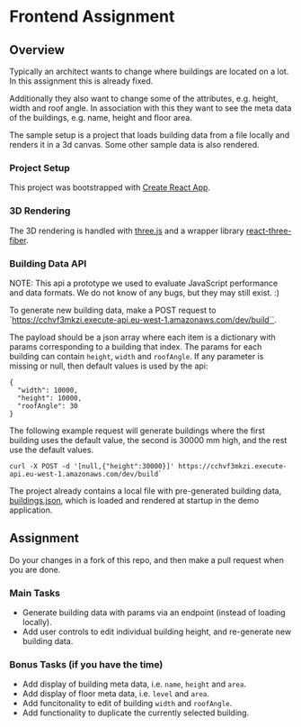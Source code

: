 # Frontend Assignment

## Overview

Typically an architect wants to change where buildings are located on a lot. In this assignment this is already fixed.

Additionally they also want to change some of the attributes, e.g. height, width and roof angle. In association with this they want to see the meta data of the buildings, e.g. name, height and floor area.

The sample setup is a project that loads building data from a file locally and renders it in a 3d canvas. Some other sample data is also rendered.

### Project Setup

This project was bootstrapped with [Create React App](https://github.com/facebook/create-react-app).

### 3D Rendering

The 3D rendering is handled with [three.js](https://threejs.org/) and a wrapper library [react-three-fiber](https://github.com/react-spring/react-three-fiber).

### Building Data API

NOTE: This api a prototype we used to evaluate JavaScript performance and data formats. We do not know of any bugs, but they may still exist. :)

To generate new building data, make a POST request to `https://cchvf3mkzi.execute-api.eu-west-1.amazonaws.com/dev/build``.

The payload should be a json array where each item is a dictionary with params corresponding to a building that index. The params for each building can contain `height`, `width` and `roofAngle`. If any parameter is missing or null, then default values is used by the api:
```
{
  "width": 10000,
  "height": 10000,
  "roofAngle": 30
}
```

The following example request will generate buildings where the first building uses the default value, the second is 30000 mm high, and the rest use the default values.
```
curl -X POST -d '[null,{"height":30000}]' https://cchvf3mkzi.execute-api.eu-west-1.amazonaws.com/dev/build`
```

The project already contains a local file with pre-generated building data, [buildings.json](./data/buildings.json), which is loaded and rendered at startup in the demo application.

## Assignment

Do your changes in a fork of this repo, and then make a pull request when you are done.

### Main Tasks
* Generate building data with params via an endpoint (instead of loading locally).
* Add user controls to edit individual building height, and re-generate new building data.

### Bonus Tasks (if you have the time)
* Add display of building meta data, i.e. `name`, `height` and `area`.
* Add display of floor meta data, i.e. `level` and `area`.
* Add funcitonality to edit of building `width` and `roofAngle`.
* Add functionality to duplicate the currently selected building.
